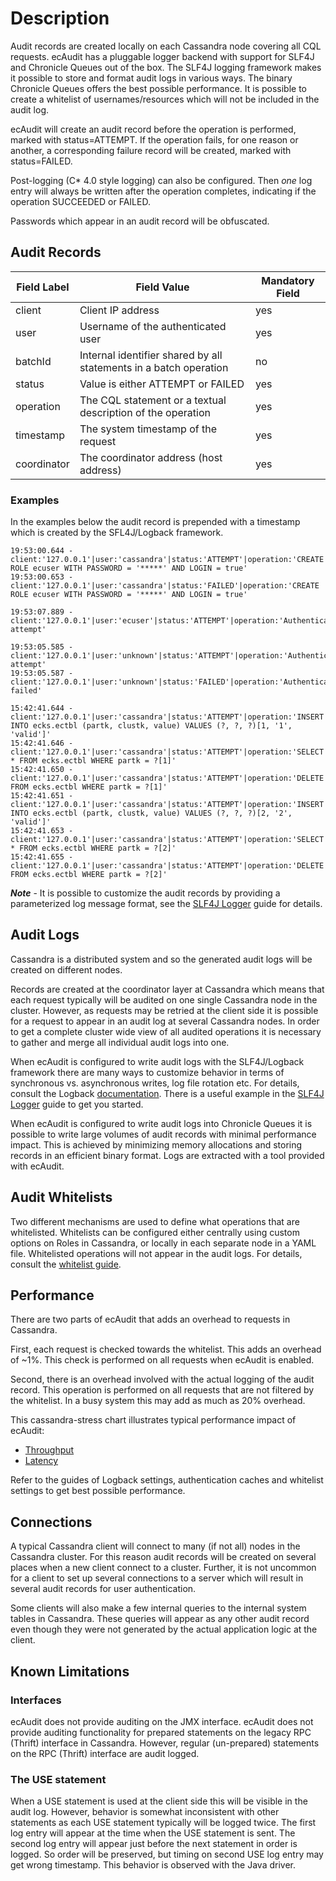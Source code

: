 # Description

Audit records are created locally on each Cassandra node covering all CQL requests.
ecAudit has a pluggable logger backend with support for SLF4J and Chronicle Queues out of the box.
The SLF4J logging framework makes it possible to store and format audit logs in various ways.
The binary Chronicle Queues offers the best possible performance.
It is possible to create a whitelist of usernames/resources which will not be included in the audit log.

ecAudit will create an audit record before the operation is performed, marked with status=ATTEMPT.
If the operation fails, for one reason or another, a corresponding failure record will be created, marked with status=FAILED.

Post-logging (C* 4.0 style logging) can also be configured. Then *one* log entry will always be written after the operation
completes, indicating if the operation SUCCEEDED or FAILED.

Passwords which appear in an audit record will be obfuscated.


## Audit Records

| Field Label | Field Value                                                       | Mandatory Field |
| ----------- | ----------------------------------------------------------------- | --------------- |
| client      | Client IP address                                                 | yes             |
| user        | Username of the authenticated user                                | yes             |
| batchId     | Internal identifier shared by all statements in a batch operation | no              |
| status      | Value is either ATTEMPT or FAILED                                 | yes             |
| operation   | The CQL statement or a textual description of the operation       | yes             |
| timestamp   | The system timestamp of the request                               | yes             |
| coordinator | The coordinator address (host address)                            | yes             |


### Examples

In the examples below the audit record is prepended with a timestamp which is created by the SFL4J/Logback framework.

```
19:53:00.644 - client:'127.0.0.1'|user:'cassandra'|status:'ATTEMPT'|operation:'CREATE ROLE ecuser WITH PASSWORD = '*****' AND LOGIN = true'
19:53:00.653 - client:'127.0.0.1'|user:'cassandra'|status:'FAILED'|operation:'CREATE ROLE ecuser WITH PASSWORD = '*****' AND LOGIN = true'
```

```
19:53:07.889 - client:'127.0.0.1'|user:'ecuser'|status:'ATTEMPT'|operation:'Authentication attempt'
```

```
19:53:05.585 - client:'127.0.0.1'|user:'unknown'|status:'ATTEMPT'|operation:'Authentication attempt'
19:53:05.587 - client:'127.0.0.1'|user:'unknown'|status:'FAILED'|operation:'Authentication failed'
```

```
15:42:41.644 - client:'127.0.0.1'|user:'cassandra'|status:'ATTEMPT'|operation:'INSERT INTO ecks.ectbl (partk, clustk, value) VALUES (?, ?, ?)[1, '1', 'valid']'
15:42:41.646 - client:'127.0.0.1'|user:'cassandra'|status:'ATTEMPT'|operation:'SELECT * FROM ecks.ectbl WHERE partk = ?[1]'
15:42:41.650 - client:'127.0.0.1'|user:'cassandra'|status:'ATTEMPT'|operation:'DELETE FROM ecks.ectbl WHERE partk = ?[1]'
15:42:41.651 - client:'127.0.0.1'|user:'cassandra'|status:'ATTEMPT'|operation:'INSERT INTO ecks.ectbl (partk, clustk, value) VALUES (?, ?, ?)[2, '2', 'valid']'
15:42:41.653 - client:'127.0.0.1'|user:'cassandra'|status:'ATTEMPT'|operation:'SELECT * FROM ecks.ectbl WHERE partk = ?[2]'
15:42:41.655 - client:'127.0.0.1'|user:'cassandra'|status:'ATTEMPT'|operation:'DELETE FROM ecks.ectbl WHERE partk = ?[2]'
```

***Note*** - It is possible to customize the audit records by providing a parameterized log message format, see the [SLF4J Logger](slf4j_logger.md) guide for details.

## Audit Logs

Cassandra is a distributed system and so the generated audit logs will be created on different nodes.

Records are created at the coordinator layer at Cassandra
which means that each request typically will be audited on one single Cassandra node in the cluster.
However, as requests may be retried at the client side it is possible for a request to appear in an audit log at several Cassandra nodes.
In order to get a complete cluster wide view of all audited operations
it is necessary to gather and merge all individual audit logs into one.

When ecAudit is configured to write audit logs with the SLF4J/Logback framework
there are many ways to customize behavior in terms of synchronous vs. asynchronous writes, log file rotation etc.
For details, consult the Logback [documentation](https://logback.qos.ch/).
There is a useful example in the [SLF4J Logger](slf4j_logger.md) guide to get you started.

When ecAudit is configured to write audit logs into Chronicle Queues
it is possible to write large volumes of audit records with minimal performance impact.
This is achieved by minimizing memory allocations and storing records in an efficient binary format.
Logs are extracted with a tool provided with ecAudit.


## Audit Whitelists

Two different mechanisms are used to define what operations that are whitelisted.
Whitelists can be configured either centrally using custom options on Roles in Cassandra,
or locally in each separate node in a YAML file.
Whitelisted operations will not appear in the audit logs.
For details, consult the [whitelist guide](setup.md#audit-whitelists).


## Performance

There are two parts of ecAudit that adds an overhead to requests in Cassandra.

First, each request is checked towards the whitelist.
This adds an overhead of ~1%.
This check is performed on all requests when ecAudit is enabled.

Second, there is an overhead involved with the actual logging of the audit record.
This operation is performed on all requests that are not filtered by the whitelist.
In a busy system this may add as much as 20% overhead.

This cassandra-stress chart illustrates typical performance impact of ecAudit:

* [Throughput](https://rawgit.com/Ericsson/ecaudit/release/c3.0.11/doc/ecaudit-performance.html)
* [Latency](https://rawgit.com/Ericsson/ecaudit/release/c3.0.11/doc/ecaudit-performance.html?metric=mean)

Refer to the guides of Logback settings, authentication caches and whitelist settings to get best possible performance.


## Connections

A typical Cassandra client will connect to many (if not all) nodes in the Cassandra cluster.
For this reason audit records will be created on several places when a new client connect to a cluster.
Further, it is not uncommon for a client to set up several connections to a server which will result in several audit records for user authentication.

Some clients will also make a few internal queries to the internal system tables in Cassandra.
These queries will appear as any other audit record even though they were not generated by the actual application logic at the client.


## Known Limitations


### Interfaces

ecAudit does not provide auditing on the JMX interface.
ecAudit does not provide auditing functionality for prepared statements on the legacy RPC (Thrift) interface in Cassandra.
However, regular (un-prepared) statements on the RPC (Thrift) interface are audit logged.


### The USE statement

When a USE statement is used at the client side this will be visible in the audit log.
However, behavior is somewhat inconsistent with other statements as each USE statement typically will be logged twice.
The first log entry will appear at the time when the USE statement is sent.
The second log entry will appear just before the next statement in order is logged.
So order will be preserved, but timing on second USE log entry may get wrong timestamp.
This behavior is observed with the Java driver.
